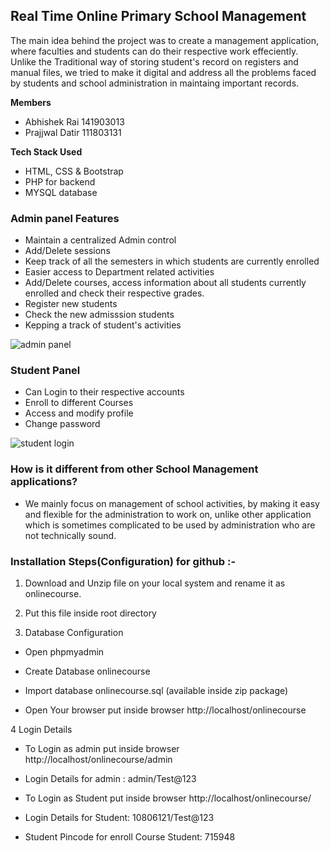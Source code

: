## Real Time Online Primary School Management

The main idea behind the project was to create a management application, where faculties and students 
can do their respective work effeciently. Unlike the Traditional way of storing student's record on 
registers and manual files, we tried to make it digital and address all the problems faced by students 
and school administration in maintaing important records.

**Members**

- Abhishek Rai 141903013
- Prajjwal Datir 111803131

**Tech Stack Used**

- HTML, CSS & Bootstrap
- PHP for backend
- MYSQL database
 
### Admin panel Features
- Maintain a centralized Admin control
- Add/Delete sessions
- Keep track of all the semesters in which students are currently enrolled
- Easier access to Department related activities
- Add/Delete courses, access information about all students currently enrolled and check their respective grades.
- Register new students
- Check the new admisssion students
- Kepping a track of student's activities

![admin panel](https://user-images.githubusercontent.com/40266955/98436555-4bc84780-2102-11eb-8b7e-60670ce874c3.PNG)

### Student Panel
- Can Login to their respective accounts
- Enroll to different Courses
- Access and modify profile
- Change password

![student login](https://user-images.githubusercontent.com/40266955/98436464-8bdafa80-2101-11eb-911a-140611c2d82d.PNG)

### How is it different from other School Management applications?
- We mainly focus on management of school activities, by making it easy and flexible for the administration to work on, unlike other application which is sometimes
complicated to be used by administration who are not technically sound.


### Installation Steps(Configuration) for github :-

1. Download and Unzip file on your local system and rename it as onlinecourse.

2. Put this file inside root directory

3. Database Configuration

 - Open phpmyadmin

 - Create Database onlinecourse

 - Import database onlinecourse.sql (available inside zip package)

 - Open Your browser put inside browser http://localhost/onlinecourse

4 Login Details

 - To Login as admin put inside browser http://localhost/onlinecourse/admin

 - Login Details for admin : admin/Test@123

 - To Login as Student put inside browser http://localhost/onlinecourse/

 - Login Details for Student: 10806121/Test@123

 - Student Pincode for enroll Course Student: 715948

<!-- ### More Screenshots: -->

<!-- - ![AdminPanel](./images/admin\ panel.PNG) -->
